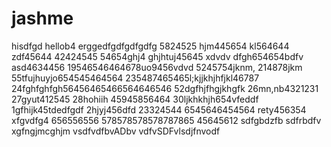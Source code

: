 # jashme
hisdfgd
hellob4
erggedfgdfgdfgdfg
5824525
hjm445654
kl564644
zdf45644
42424545
54654ghj4
ghjhtuj45645 xdvdv
dfgh654654bdfv
asd4634456
19546546464678uo9456vdvd
5245754jknm,
214878jkm
55tfujhuyjo654545464564
235487465465l;kjjkhjhfjkl46787
24fghfghfgh56456465466564646546
52dgfhjfhgjkhgfk
26mn,nb4321231
27gyut412545
28hohiih
45945856464
30ljkhkhjh654vfeddf
1gfhijk45tdedfgdf
2hjyj456dfd
23324544
6545646454564
rety456354
xfgvdfg4
656556556
578578578578787865
45645612
sdfgbdzfb
sdfrbdfv
xgfngjmcghjm
vsdfvdfbvADbv
vdfvSDFvlsdjfnvodf
